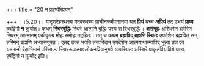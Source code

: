 +++
title = "20 न प्रहृष्येत्प्रियम्"

+++
।।5.20।। यादृशदेहस्थस्य यदवस्थस्य प्राचीनकर्मवासनया यत् **प्रियं** यच्च
**अप्रियं** तद् उभयं **प्राप्य** हर्षोद्वेगौ **न** कुर्यात्। कथम्
**स्थिरबुद्धिः** स्थिरे आत्मनि बुद्धिः यस्य स स्थिरबुद्धिः। **असंमूढः**
अस्थिरेण शरीरेण स्थिरम् आत्मानम् एकीकृत्य मोहः संमोहः तद्रहितः। तत् च
कथम् **ब्रह्मविद् ब्रह्मणि स्थितः** उपदेशेन ब्रह्मवित् सन् तस्मिन्
ब्रह्मणि अभ्यासयुक्तः। एतद् उक्तं भवति तत्त्वविदाम् उपदेशेन
आत्मयाथात्म्यविद् भूत्वा तत्र एव यतमानो देहाभिमानं परित्यज्य
स्थिररूपात्मावलोकनप्रियानुभवे व्यवस्थितः अस्थिरे प्राकृतप्रियाप्रिये
प्राप्य. हर्षोद्वेगौ न कुर्याद् इति।
